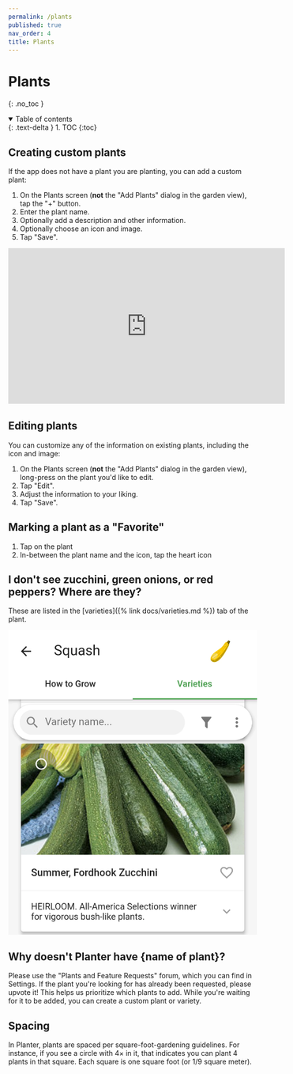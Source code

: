 ```yaml
---
permalink: /plants
published: true
nav_order: 4
title: Plants
---
```


# Plants
{: .no_toc }

<details open markdown="block">
  <summary>
    Table of contents
  </summary>
  {: .text-delta }
1. TOC
{:toc}
</details>

## Creating custom plants
If the app does not have a plant you are planting, you can add a custom plant:

1. On the Plants screen (**not** the "Add Plants" dialog in the garden view), tap the "+" button.
2. Enter the plant name.
3. Optionally add a description and other information.
5. Optionally choose an icon and image.
5. Tap "Save".

<iframe width="560" height="315" src="https://www.youtube-nocookie.com/embed/A-6cZsS_s_I" title="YouTube video player" frameborder="0" allow="accelerometer; autoplay; clipboard-write; encrypted-media; gyroscope; picture-in-picture" allowfullscreen></iframe>

## Editing plants
You can customize any of the information on existing plants, including the icon and image:

1. On the Plants screen (**not** the "Add Plants" dialog in the garden view), long-press on the plant you'd like to edit.
2. Tap "Edit".
3. Adjust the information to your liking.
5. Tap "Save".

## Marking a plant as a "Favorite"
1. Tap on the plant
2. In-between the plant name and the icon, tap the heart icon

## I don't see zucchini, green onions, or red peppers? Where are they?
These are listed in the [varieties]({% link docs/varieties.md %}) tab of the plant.

<img src="../images/variety.webp" max-width="300px">

## Why doesn't Planter have {name of plant}?

Please use the "Plants and Feature Requests" forum, which you can find in Settings. If the plant you're looking for has already been requested, please upvote it! This helps us prioritize which plants to add. While you're waiting for it to be added, you can create a custom plant or variety.

## Spacing

In Planter, plants are spaced per square-foot-gardening guidelines. For instance, if you see a circle with 4× in it, that indicates you can plant 4 plants in that square. Each square is one square foot (or 1/9 square meter).